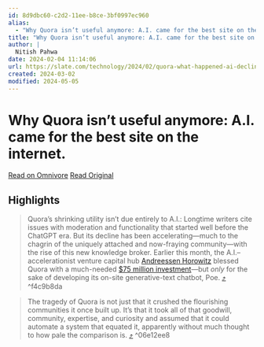 ```yaml
---
id: 8d9dbc60-c2d2-11ee-b8ce-3bf0997ec960
alias:
  - "Why Quora isn’t useful anymore: A.I. came for the best site on the internet."
title: "Why Quora isn’t useful anymore: A.I. came for the best site on the internet."
author: |
  Nitish Pahwa
date: 2024-02-04 11:14:06
url: https://slate.com/technology/2024/02/quora-what-happened-ai-decline.html
created: 2024-03-02
modified: 2024-05-05
---
```


# Why Quora isn’t useful anymore: A.I. came for the best site on the internet.

[Read on Omnivore](https://omnivore.app/me/why-quora-isn-t-useful-anymore-a-i-came-for-the-best-site-on-the-18d70a6f58e)
[Read Original](https://slate.com/technology/2024/02/quora-what-happened-ai-decline.html)

## Highlights

> Quora’s shrinking utility isn’t due entirely to A.I.: Longtime writers cite issues with moderation and functionality that started well before the ChatGPT era. But its decline has been accelerating—much to the chagrin of the uniquely attached and now-fraying community—with the rise of this new knowledge broker. Earlier this month, the A.I.–accelerationist venture capital hub [Andreessen Horowitz](https://slate.com/technology/2023/11/openai-sam-altman-ai-microsoft-eacc-effective-altruism.html) blessed Quora with a much-needed [$75 million investment](https://techcrunch.com/2024/01/09/quora-75m-funding-a16z-poe-ai-chat/)—but _only_ for the sake of developing its on-site generative-text chatbot, Poe. [⤴️](https://omnivore.app/me/why-quora-isn-t-useful-anymore-a-i-came-for-the-best-site-on-the-18d70a6f58e#f4c9b8da-2486-4378-820e-f6a96695ca58)  ^f4c9b8da

> The tragedy of Quora is not just that it crushed the flourishing communities it once built up. It’s that it took all of that goodwill, community, expertise, and curiosity and assumed that it could automate a system that equated it, apparently without much thought to how pale the comparison is. [⤴️](https://omnivore.app/me/why-quora-isn-t-useful-anymore-a-i-came-for-the-best-site-on-the-18d70a6f58e#06e12ee8-9933-4509-bb96-4594eda0d070)  ^06e12ee8

